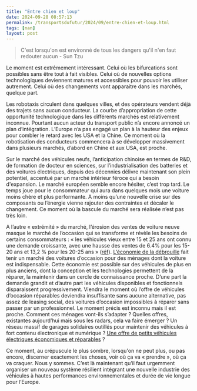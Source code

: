 ```yaml
---
title: "Entre chien et loup"
date: 2024-09-28 08:57:13
permalink: /transportsdufutur/2024/09/entre-chien-et-loup.html
tags: [nan]
layout: post
---
```


<blockquote>C'est lorsqu'on est environné de tous les dangers qu'il n'en faut redouter aucun - Sun Tzu</blockquote>

Le moment est extrêmement intéressant. Celui où les bifurcations sont possibles sans être tout à fait visibles. Celui où de nouvelles options technologiques deviennent matures et accessibles pour pouvoir les utiliser autrement. Celui où des changements vont apparaitre dans les marchés, quelque part.<!--more-->



Les robotaxis circulent dans quelques villes, et des opérateurs vendent déjà des trajets sans aucun conducteur. La courbe d’appropriation de cette opportunité technologique dans les différents marchés est relativement inconnue. Pourtant aucun acteur du transport public n’a encore annoncé un plan d’intégration. L’Europe n’a pas engagé un plan à la hauteur des enjeux pour combler le retard avec les USA et la Chine. Ce moment où la robotisation des conducteurs commencera à se développer massivement dans plusieurs marchés, d’abord en Chine et aux USA, est proche.



Sur le marché des véhicules neufs, l’anticipation chinoise en termes de R&D, de formation de docteur en sciences, sur l’industrialisation des batteries et des voitures électriques, depuis des décennies délivre maintenant son plein potentiel, accentué par un marché intérieur féroce qui a besoin d'expansion. Le marché européen semble encore hésiter, c’est trop tard. Le temps joue pour le consommateur qui aura dans quelques mois une voiture moins chère et plus performante. A moins qu’une nouvelle crise sur des composants ou l’énergie vienne rajouter des contraintes et décaler le changement. Ce moment où la bascule du marché sera réalisée n’est pas très loin.



A l’autre « extrémité » du marché, l’érosion des ventes de voiture neuve masque le marché de l’occasion qui se transforme et révèle les besoins de certains consommateurs : « les véhicules vieux entre 15 et 25 ans ont connu une demande croissante, avec une hausse des ventes de 6.4% pour les 15-20 ans et 13,2 % pour les 20-25 ans » (<a href="https://www.caradisiac.com/marche-de-l-occasion-une-nouvelle-dynamique-en-marche-207495.htm">réf</a>). <a href="https://www.ifop.com/publication/les-francais-leur-voiture-et-leconomie-de-debrouille/">L’économie de la débrouille</a> fait tenir un marché des voitures d’occasion pour des ménages dont la voiture est indispensable. Cette économie est possible sur des véhicules de plus en plus anciens, dont la conception et les technologies permettent de la réparer, la maintenir dans un cercle de connaissance proche. D’une part la demande grandit et d’autre part les véhicules disponibles et fonctionnels disparaissent progressivement. Viendra le moment où l’offre de véhicules d’occasion réparables deviendra insuffisante sans aucune alternative, pas assez de leasing social, des voitures d’occasion impossibles à réparer sans passer par un professionnel. Le moment précis est inconnu mais il est proche. Comment ces ménages vont-ils s’adapter ? Quelles offres, existantes aujourd’hui mais sous les radars, cela va faire émerger ? Un réseau massif de garages solidaires outillés pour maintenir des véhicules à fort contenu électronique et numérique ? <a href="https://xd.ademe.fr">Une offre de petits véhicules électriques économiques et réparables</a> ?



Ce moment, au crépuscule le plus sombre, lorsqu'on ne peut plus, ou pas encore, discerner exactement les choses, voir où ça va « prendre », où ça va craquer. Nous y sommes. C’est là maintenant qu’il faut urgemment organiser un nouveau système résilient intégrant une nouvelle industrie des véhicules à hautes performances environnementales et durée de vie longue pour l’Europe.
